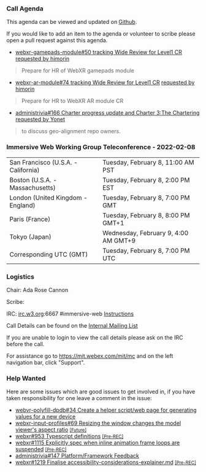 ### Call Agenda

This agenda can be viewed and updated on [Github](https://github.com/immersive-web/administrivia/blob/main/meetings/wg/2022-02-08-Immersive_Web_Working_Group_Teleconference-agenda.md).

If you would like to add an item to the agenda or volunteer to scribe please open a pull request against this agenda.

* [webxr-gamepads-module#50 tracking Wide Review for Level1 CR](https://github.com/immersive-web/webxr-gamepads-module/issues/50) [requested by himorin](https://github.com/immersive-web/webxr-gamepads-module/issues/50#issuecomment-1025715425)
> Prepare for HR of WebXR gamepads module

* [webxr-ar-module#74 tracking Wide Review for Level1 CR](https://github.com/immersive-web/webxr-ar-module/issues/74) [requested by himorin](https://github.com/immersive-web/webxr-ar-module/issues/74#issuecomment-1025716181)
> Prepare for HR to WebXR AR module CR

* [administrivia#166 Charter progress update and Charter 3:The Chartering](https://github.com/immersive-web/administrivia/issues/166) [requested by Yonet](https://github.com/immersive-web/administrivia/issues/166#issuecomment-1022932822)
> to discuss geo-alignment repo owners.

### Immersive Web Working Group Teleconference - 2022-02-08

<table>
<tr><td> San Francisco (U.S.A. - California) <td> Tuesday, February 8, 11:00 AM PST
<tr><td> Boston (U.S.A. - Massachusetts) <td> Tuesday, February 8, 2:00 PM EST
<tr><td> London (United Kingdom - England) <td> Tuesday, February 8, 7:00 PM GMT
<tr><td> Paris (France) <td> Tuesday, February 8, 8:00 PM GMT+1
<tr><td> Tokyo (Japan) <td> Wednesday, February 9, 4:00 AM GMT+9
<tr><td> Corresponding UTC (GMT) <td> Tuesday, February 8, 7:00 PM UTC
</table>

### Logistics

Chair: Ada Rose Cannon

Scribe:

IRC: [irc.w3.org](http://irc.w3.org/):6667 #immersive-web [Instructions](https://github.com/immersive-web/administrivia/blob/main/IRC.md)

Call Details can be found on the [Internal Mailing List](https://lists.w3.org/Archives/Member/internal-immersive-web/2019Feb/0002.html)

If you are unable to login to view the call details please ask on the IRC before the call.

For assistance go to https://mit.webex.com/mit/mc  and on the left navigation bar, click "Support".

### Help Wanted

Here are some issues which are good issues to get involved in, if you have taken responsibility for one leave a comment in the issue:

- [webvr-polyfill-dpdb#34 Create a helper script/web page for generating values for a new device](https://github.com/immersive-web/webvr-polyfill-dpdb/issues/34)
- [webxr-input-profiles#69 Resizing the window changes the model viewer's aspect ratio](https://github.com/immersive-web/webxr-input-profiles/issues/69) [<small>[Future]</small>](https://api.github.com/repos/immersive-web/webxr-input-profiles/milestones/4)
- [webxr#953 Typescript definitions](https://github.com/immersive-web/webxr/issues/953) [<small>[Pre-REC]</small>](https://api.github.com/repos/immersive-web/webxr/milestones/16)
- [webxr#1115 Explicitly spec when inline animation frame loops are suspended](https://github.com/immersive-web/webxr/issues/1115) [<small>[Pre-REC]</small>](https://api.github.com/repos/immersive-web/webxr/milestones/16)
- [administrivia#147 Platform/Framework Feedback](https://github.com/immersive-web/administrivia/issues/147)
- [webxr#1219 Finalise accessibility-considerations-explainer.md](https://github.com/immersive-web/webxr/issues/1219) [<small>[Pre-REC]</small>](https://api.github.com/repos/immersive-web/webxr/milestones/16)


              
